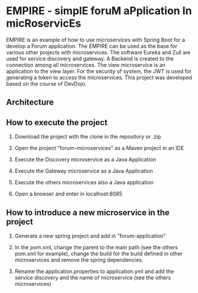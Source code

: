 # EMPIRE - simplE foruM aPplication In micRoservicEs



EMPIRE is an example of how to use microservices with Spring Boot for a develop a Forum application. The EMPIRE can be used as the base for various other projects with microservices. The software Eureka and Zull are used for service discovery and gateway. A Backend is created to the connection among all microservices. The view microservice is an application to the view layer. For the security of system, the JWT is used for generating a token to access the microservices. This project was developed based on the course of DevDojo.



## Architecture



## How to execute the project

1. Download the project with the clone in the repository or .zip

2. Open the project "forum-microservices" as a Maven project in an IDE

3. Execute the Discovery microservice as a Java Application

4. Execute the Gateway microservice as a Java Application

5. Execute the others microservices also a Java application

6. Open a browser and enter in localhost:8085



## How to introduce a new microservice in the project

1. Generate a new spring project and add in "forum-application"

2. In the pom.xml, change the parent to the main path (see the others pom.xml for example), change the build for the build defined in other microservices and remove the spring dependencies.

3. Rename the application.properties to application.yml and add the service discovery and the name of microservice (see the others microservices)


